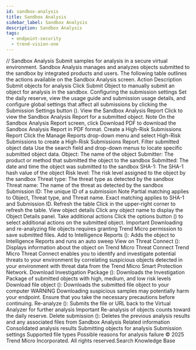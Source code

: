 ```yaml
---
id: sandbox-analysis
title: Sandbox Analysis
sidebar_label: Sandbox Analysis
description: Sandbox Analysis
tags:
  - endpoint-security
  - trend-vision-one
---
```


/*<![CDATA[*/ $('#title').html($('meta[name=map-description]').attr('content')); /*]]>*/ Sandbox Analysis Submit samples for analysis in a secure virtual environment. Sandbox Analysis manages and analyzes objects submitted to the sandbox by integrated products and users. The following table outlines the actions available on the Sandbox Analysis screen. Action Description Submit objects for analysis Click Submit Object to manually submit an object for analysis in the sandbox. Configuring the submission settings Set the daily reserve, view the usage guide and submission usage details, and configure global settings that affect all submissions by clicking the Submission Settings button (). View the Sandbox Analysis Report Click to view the Sandbox Analysis Report for a submitted object. Note On the Sandbox Analysis Report screen, click Download PDF to download the Sandbox Analysis Report in PDF format. Create a High-Risk Submissions Report Click the Manage Reports drop-down menu and select High-Risk Submissions to create a High-Risk Submissions Report. Filter submitted object data Use the search field and drop-down menus to locate specific submitted object data. Object: The name of the object Submitter: The product or method that submitted the object to the sandbox Submitted: The date and time the object was submitted to the sandbox SHA-1: The SHA-1 hash value of the object Risk level: The risk level assigned to the object by the sandbox Threat type: The threat type as detected by the sandbox Threat name: The name of the threat as detected by the sandbox Submission ID: The unique ID of a submission Note Partial matching applies to Object, Threat type, and Threat name. Exact matching applies to SHA-1 and Submission ID. Refresh the table Click in the upper-right corner to refresh the table. View object details Click any object name to display the Object Details panel. Take additional actions Click the options button () to select additional actions on the submitted object. Important Downloading and re-analyzing file objects requires granting Trend Micro permission to save submitted files. Add to Intelligence Reports (): Adds the object to Intelligence Reports and runs an auto sweep View on Threat Connect (): Displays information about the object on Trend Micro Threat Connect Trend Micro Threat Connect enables you to identify and investigate potential threats to your environment by correlating suspicious objects detected in your environment with threat data from the Trend Micro Smart Protection Network. Download Investigation Package (): Downloads the Investigation Package of submitted objects with high, medium, and low risk levels Download file object (): Downloads the submitted file object to your computer WARNING Downloading suspicious samples may potentially harm your endpoint. Ensure that you take the necessary precautions before continuing. Re-analyze (): Submits the file or URL back to the Virtual Analyzer for further analysis Important Re-analysis of objects counts toward the daily reserve. Delete submission (): Deletes the previous analysis results and any associated files from Sandbox Analysis Related information Consolidated analysis results Submitting objects for analysis Submission settings Supported file types Possible reasons for analysis failure © 2025 Trend Micro Incorporated. All rights reserved.Search Knowledge Base